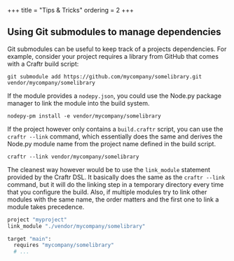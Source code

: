 +++
title = "Tips & Tricks"
ordering = 2
+++

## Using Git submodules to manage dependencies

Git submodules can be useful to keep track of a projects dependencies.
For example, consider your project requires a library from GitHub that
comes with a Craftr build script:

    git submodule add https://github.com/mycompany/somelibrary.git vendor/mycompany/somelibrary

If the module provides a `nodepy.json`, you could use the Node.py package
manager to link the module into the build system.

    nodepy-pm install -e vendor/mycompany/somelibrary

If the project however only contains a `build.craftr` script, you can use
the `craftr --link` command, which essentially does the same and derives
the Node.py module name from the project name defined in the build script.

    craftr --link vendor/mycompany/somelibrary

The cleanest way however would be to use the `link_module` statement provided
by the Craftr DSL. It basically does the same as the `craftr --link` command,
but it will do the linking step in a temporary directory every time that you
configure the build. Also, if multiple modules try to link other modules with
the same name, the order matters and the first one to link a module takes
precedence.

```python
project "myproject"
link_module "./vendor/mycompany/somelibrary"

target "main":
  requires "mycompany/somelibrary"
  # ...
```
